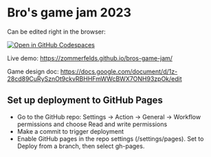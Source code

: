 # Bro's game jam 2023

Can be edited right in the browser:

[![Open in GitHub Codespaces](https://github.com/codespaces/badge.svg)](https://codespaces.new/zommerfelds/bros-game-jam)

Live demo: https://zommerfelds.github.io/bros-game-jam/

Game design doc: https://docs.google.com/document/d/1z-28cd89CuRySznOt9ckvRBHHFmWWcBWX7ONH93zpOk/edit

## Set up deployment to GitHub Pages

* Go to the GitHub repo: Settings -> Action -> General -> Workflow permissions and choose Read and write permissions
* Make a commit to trigger deployment
* Enable GitHub pages in the repo settings (/settings/pages). Set to Deploy from a branch, then select gh-pages.